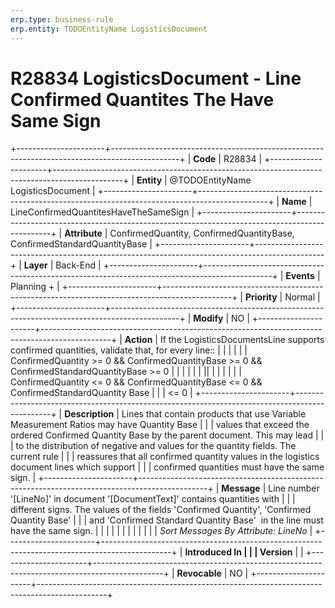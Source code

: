 ```yaml
---
erp.type: business-rule
erp.entity: TODOEntityName LogisticsDocument
---
```


# R28834 LogisticsDocument - Line Confirmed Quantites The Have Same Sign
+----------------------+-----------------------------------------------------------------------------------------------+
| **Code**             | R28834                                                                                        |
+----------------------+-----------------------------------------------------------------------------------------------+
| **Entity**           | @TODOEntityName LogisticsDocument                                                                             |
+----------------------+-----------------------------------------------------------------------------------------------+
| **Name**             | LineConfirmedQuantitesHaveTheSameSign                                                         |
+----------------------+-----------------------------------------------------------------------------------------------+
| **Attribute**        | ConfirmedQuantity, ConfirmedQuantityBase, ConfirmedStandardQuantityBase                       |
+----------------------+-----------------------------------------------------------------------------------------------+
| **Layer**            | Back-End                                                                                      |
+----------------------+-----------------------------------------------------------------------------------------------+
| **Events**           | Planning +                                                                                    |
+----------------------+-----------------------------------------------------------------------------------------------+
| **Priority**         | Normal                                                                                        |
+----------------------+-----------------------------------------------------------------------------------------------+
| **Modify**           | NO                                                                                            |
+----------------------+-----------------------------------------------------------------------------------------------+
| **Action**           | If the LogisticsDocumentsLine supports confirmed quantities, validate that, for every line::  |
|                      |                                                                                               |
|                      | ConfirmedQuantity \>= 0 && ConfirmedQuantityBase \>= 0 && ConfirmedStandardQuantityBase \>= 0 |
|                      |                                                                                               |
|                      | \|\|                                                                                          |
|                      |                                                                                               |
|                      |   ConfirmedQuantity \<= 0 && ConfirmedQuantityBase \<= 0 && ConfirmedStandardQuantity Base    |
|                      | \<= 0                                                                                         |
+----------------------+-----------------------------------------------------------------------------------------------+
| **Description**      | Lines that contain products that use Variable Measurement Ratios may have Quantity Base       |
|                      | values that exceed the ordered Confirmed Quantity Base by the parent document. This may lead  |
|                      | to the distribution of negative and values for the quantity fields. The current rule          |
|                      | reassures that all confirmed quantity values in the logistics document lines which support    |
|                      | confirmed quantities must have the same sign.                                                 |
+----------------------+-----------------------------------------------------------------------------------------------+
| **Message**          | Line number \'\[LineNo\]\' in document \'\[DocumentText\]\' contains quantities with          |
|                      | different signs. The values of the fields \'Confirmed Quantity\', \'Confirmed Quantity Base\' |
|                      | and \'Confirmed Standard Quantity Base\'  in the line must have the same sign.                |
|                      |                                                                                               |
|                      |                                                                                               |
|                      |                                                                                               |
|                      | *Sort Messages By Attribute: LineNo*                                                          |
+----------------------+-----------------------------------------------------------------------------------------------+
| **Introduced In      |                                                                                               |
| Version**            |                                                                                               |
+----------------------+-----------------------------------------------------------------------------------------------+
| **Revocable**        | NO                                                                                            |
+----------------------+-----------------------------------------------------------------------------------------------+

  

  

  

